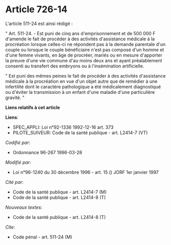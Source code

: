 # Article 726-14

L'article 511-24 est ainsi rédigé :

" Art. 511-24. - Est puni de cinq ans d'emprisonnement et de 500 000 F d'amende le fait de procéder à des activités
d'assistance médicale à la procréation lorsque celles-ci ne répondent pas à la demande parentale d'un couple ou lorsque le
couple bénéficiaire n'est pas composé d'un homme et d'une femme vivants, en âge de procréer, mariés ou en mesure d'apporter
la preuve d'une vie commune d'au moins deux ans et ayant préalablement consenti au transfert des embryons ou à l'insémination
artificielle.

" Est puni des mêmes peines le fait de procéder à des activités d'assistance médicale à la procréation en vue d'un objet
autre que de remédier à une infertilité dont le caractère pathologique a été médicalement diagnostiqué ou d'éviter la
transmission à un enfant d'une maladie d'une particulière gravité. "

**Liens relatifs à cet article**

**Liens**:

  - SPEC_APPLI: Loi n°92-1336 1992-12-16 art. 373
  - PILOTE_SUIVEUR: Code de la santé publique - art. L2414-7 (VT)

_Codifié par_:

  - Ordonnance 96-267 1996-03-28

_Modifié par_:

  - Loi n°96-1240 du 30 décembre 1996 - art. 15 () JORF 1er janvier 1997

_Cité par_:

  - Code de la santé publique - art. L2414-7 (M)
  - Code de la santé publique - art. L2414-8 (T)

_Nouveaux textes_:

  - Code de la santé publique - art. L2414-8 (T)

_Cite_:

  - Code pénal - art. 511-24 (M)

